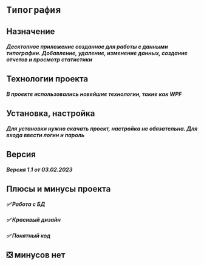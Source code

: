 # `Типография`
## Назначение
##### Десктопное приложение созданное для работы с данными типографии. Добавление, удаление, изменение данных, создание отчетов и просмотр статистики
## Технологии проекта
##### В проекте использовались новейшие технологии, такие как WPF
## Установка, настройка
##### Для установки нужно скачать проект, настройка не обязательна. Для входа ввести логин и пароль
## Версия
##### Версия 1.1 от 03.02.2023
## Плюсы и минусы проекта
##### :white_check_mark: Работа с БД
##### :white_check_mark: Красивый дизайн
##### :white_check_mark: Понятный код
## :negative_squared_cross_mark: минусов нет 
